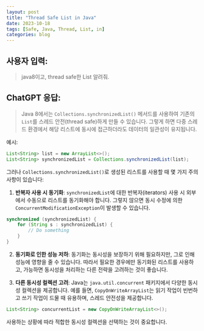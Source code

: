 ```yaml
---
layout: post
title: "Thread Safe List in Java"
date: 2023-10-18
tags: [Safe, Java, Thread, List, in]
categories: blog
---
```


## 사용자 입력:
> java8이고, thread safe한 List 알려줘.

## ChatGPT 응답:
> Java 8에서는 `Collections.synchronizedList()` 메서드를 사용하여 기존의 `List`를 스레드 안전(thread safe)하게 만들 수 있습니다. 그렇게 하면 다중 스레드 환경에서 해당 리스트에 동시에 접근하더라도 데이터의 일관성이 유지됩니다.

예시:

```java
List<String> list = new ArrayList<>();
List<String> synchronizedList = Collections.synchronizedList(list);
```

그러나 `Collections.synchronizedList()`로 생성된 리스트를 사용할 때 몇 가지 주의 사항이 있습니다:

1. **반복자 사용 시 동기화**: `synchronizedList`에 대한 반복자(iterators) 사용 시 외부에서 수동으로 리스트를 동기화해야 합니다. 그렇지 않으면 동시 수정에 의한 `ConcurrentModificationException`이 발생할 수 있습니다.

```java
synchronized (synchronizedList) {
    for (String s : synchronizedList) {
        // Do something
    }
}
```

2. **동기화로 인한 성능 저하**: 동기화는 동시성을 보장하기 위해 필요하지만, 그로 인해 성능에 영향을 줄 수 있습니다. 따라서 필요한 경우에만 동기화된 리스트를 사용하고, 가능하면 동시성을 처리하는 다른 전략을 고려하는 것이 좋습니다.

3. **다른 동시성 컬렉션 고려**: Java는 `java.util.concurrent` 패키지에서 다양한 동시성 컬렉션을 제공합니다. 예를 들면, `CopyOnWriteArrayList`는 읽기 작업이 빈번하고 쓰기 작업이 드물 때 유용하며, 스레드 안전성을 제공합니다.

```java
List<String> concurrentList = new CopyOnWriteArrayList<>();
```

사용하는 상황에 따라 적합한 동시성 컬렉션을 선택하는 것이 중요합니다.

